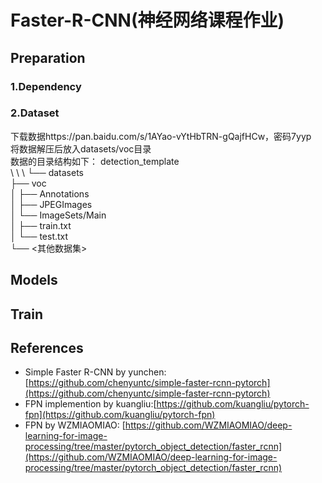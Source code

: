 # Faster-R-CNN(神经网络课程作业)

## Preparation
### 1.Dependency


### 2.Dataset
下载数据https://pan.baidu.com/s/1AYao-vYtHbTRN-gQajfHCw，密码7yyp  
将数据解压后放入datasets/voc目录  
数据的目录结构如下：
detection_template  
\ \  \ └── datasets  
          ├── voc             
          │    ├── Annotations  
          │    ├── JPEGImages  
          │    └── ImageSets/Main  
          │            ├── train.txt  
          │            └── test.txt  
          └── <其他数据集>  

## Models

## Train


## References
- Simple Faster R-CNN by yunchen: [https://github.com/chenyuntc/simple-faster-rcnn-pytorch](https://github.com/chenyuntc/simple-faster-rcnn-pytorch)
- FPN implemention by kuangliu:[https://github.com/kuangliu/pytorch-fpn](https://github.com/kuangliu/pytorch-fpn)
- FPN by WZMIAOMIAO: [https://github.com/WZMIAOMIAO/deep-learning-for-image-processing/tree/master/pytorch_object_detection/faster_rcnn](https://github.com/WZMIAOMIAO/deep-learning-for-image-processing/tree/master/pytorch_object_detection/faster_rcnn)
